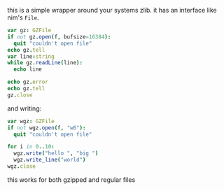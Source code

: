 this is a simple wrapper around your systems zlib.
it has an interface like nim's `File`.

```Nim
var gz: GZFile
if not gz.open(f, bufsize=16384):
  quit "couldn't open file"
echo gz.tell
var line:string
while gz.readLine(line):
  echo line

echo gz.error
echo gz.tell
gz.close

```

and writing:

```Nim
var wgz: GZFile
if not wgz.open(f, "w6"):
  quit "couldn't open file"

for i in 0..10:
  wgz.write("hello ", "big ")
  wgz.write_line("world")
wgz.close
```

this works for both gzipped and regular files
